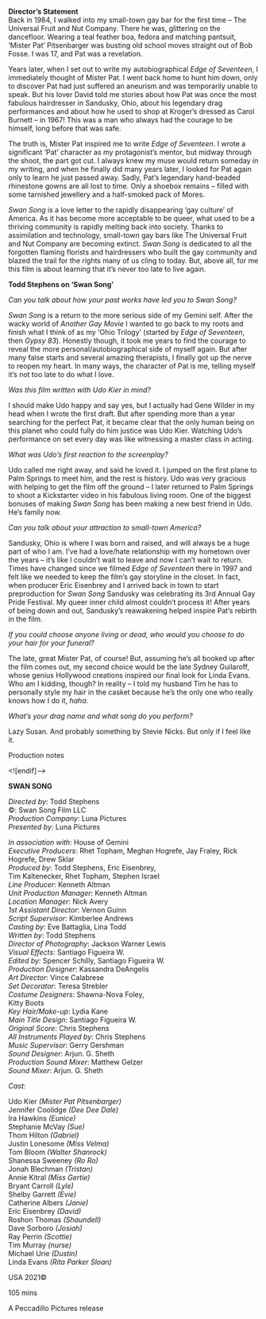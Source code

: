

**Director’s Statement**  
Back in 1984, I walked into my small-town gay bar for the first time –  The Universal Fruit and Nut Company. There he was, glittering on the dancefloor. Wearing a teal feather boa, fedora and matching pantsuit, ‘Mister Pat’ Pitsenbarger was busting old school moves straight out of Bob Fosse.  I was 17, and Pat was a revelation.

Years later, when I set out to write my autobiographical _Edge of Seventeen_, I immediately thought of Mister Pat. I went back home to hunt him down, only to discover Pat had just suffered an aneurism and was temporarily unable to speak. But his lover David told me stories about how Pat was once the most fabulous hairdresser in Sandusky, Ohio, about his legendary drag performances and about how he used to shop at Kroger’s dressed as Carol Burnett – in 1967! This was a man who always had the courage to be himself, long before that was safe.

The truth is, Mister Pat inspired me to write _Edge of Seventeen_. I wrote a significant ‘Pat’ character as my protagonist’s mentor, but midway through the shoot, the part got cut. I always knew my muse would return someday in my writing, and when he finally did many years later, I looked for Pat again only to learn he just passed away. Sadly, Pat’s legendary hand-beaded rhinestone gowns are all lost to time. Only a shoebox remains – filled with some tarnished jewellery and a half-smoked pack of Mores.

_Swan Song_ is a love letter to the rapidly disappearing ‘gay culture’ of America. As it has become more acceptable to be queer, what used to be a thriving community is rapidly melting back into society. Thanks to assimilation and technology, small-town gay bars like The Universal Fruit and Nut Company are becoming extinct. _Swan Song_ is dedicated to all the forgotten flaming florists and hairdressers who built the gay community and blazed the trail for the rights many of us cling to today. But, above all, for me this film is about learning that it’s never too late to live again.

**Todd Stephens on ‘Swan Song’**

_Can you talk about how your past works have led you to Swan Song?_

_Swan Song_ is a return to the more serious side of my Gemini self. After the wacky world of _Another Gay Movie_ I wanted to go back to my roots and finish what I think of as my ‘Ohio Trilogy’ (started by _Edge of Seventeen_, then _Gypsy 83_). Honestly though, it took me years to find the courage to reveal the more personal/autobiographical side of myself again. But after many false starts and several amazing therapists, I finally got up the nerve to reopen my heart.  In many ways, the character of Pat is me, telling myself it’s not too late to do what I love.

_Was this film written with Udo Kier in mind?_

I should make Udo happy and say yes, but I actually had Gene Wilder in my head when I wrote the first draft. But after spending more than a year searching for the perfect Pat, it became clear that the only human being on this planet who could fully do him justice was Udo Kier. Watching Udo’s performance on set every day was like witnessing a master class in acting.

_What was Udo’s first reaction to the screenplay?_

Udo called me right away, and said he loved it. I jumped on the first plane to Palm Springs to meet him, and the rest is history. Udo was very gracious with helping to get the film off the ground – I later returned to Palm Springs to shoot a Kickstarter video in his fabulous living room. One of the biggest bonuses of making _Swan Song_ has been making a new best friend in Udo. He’s family now.

_Can you talk about your attraction to small-town America?_

Sandusky, Ohio is where I was born and raised, and will always be a huge part of who I am. I’ve had a love/hate relationship with my hometown over the years – it’s like I couldn’t wait to leave and now I can’t wait to return. Times have changed since we filmed _Edge of Seventeen_ there in 1997 and felt like we needed to keep the film’s gay storyline in the closet. In fact, when producer Eric Eisenbrey and I arrived back in town to start preproduction for _Swan Song_ Sandusky was celebrating its 3rd  Annual Gay Pride Festival. My queer inner child almost couldn’t process it! After years of being down and out, Sandusky’s reawakening helped inspire Pat’s rebirth in the film.

_If you could choose anyone living or dead, who would you choose to do your hair for your funeral?_

The late, great Mister Pat, of course! But, assuming he’s all booked up after the film comes out, my second choice would be the late Sydney Guilaroff, whose genius Hollywood creations inspired our final look for Linda Evans.  Who am I kidding, though? In reality – I told my husband Tim he has to personally style my hair in the casket because he’s the only one who really knows how I do it, _haha_.

_What’s your drag name and what song do you perform?_

Lazy Susan. And probably something by Stevie Nicks. But only if I feel like it.

Production notes

<![endif]-->

**SWAN SONG**

_Directed by_: Todd Stephens  
©: Swan Song Film LLC  
_Production Company_: Luna Pictures  
_Presented by_: Luna Pictures

_In association with_: House of Gemini  
_Executive Producers_: Rhet Topham, Meghan Hogrefe, Jay Fraley, Rick Hogrefe, Drew Sklar  
_Produced by_: Todd Stephens, Eric Eisenbrey,  
Tim Kaltenecker, Rhet Topham, Stephen Israel  
_Line Producer_: Kenneth Altman  
_Unit Production Manager_: Kenneth Altman  
_Location Manager_: Nick Avery  
_1st Assistant Director_: Vernon Guinn  
_Script Supervisor_: Kimberlee Andrews  
_Casting by_: Eve Battaglia, Lina Todd  
_Written by_: Todd Stephens  
_Director of Photography_: Jackson Warner Lewis  
_Visual Effects_: Santiago Figueira W.  
_Edited by_: Spencer Schilly, Santiago Figueira W.  
_Production Designer_: Kassandra DeAngelis  
_Art Director_: Vince Calabrese  
_Set Decorator_: Teresa Strebler  
_Costume Designers_: Shawna-Nova Foley,  
Kitty Boots  
_Key Hair/Make-up_: Lydia Kane  
_Main Title Design_: Santiago Figueira W.  
_Original Score_: Chris Stephens  
_All Instruments Played by_: Chris Stephens  
_Music Supervisor_: Gerry Gershman  
_Sound Designer_: Arjun. G. Sheth  
_Production Sound Mixer_: Matthew Gelzer  
_Sound Mixer_: Arjun. G. Sheth

_Cast:_

Udo Kier _(Mister Pat Pitsenbarger)_  
Jennifer Coolidge _(Dee Dee Dale)_  
Ira Hawkins _(Eunice)_  
Stephanie McVay _(Sue)_  
Thom Hilton _(Gabriel)_  
Justin Lonesome _(Miss Velma)_  
Tom Bloom _(Walter Shanrock)_  
Shanessa Sweeney _(Ro Ro)_  
Jonah Blechman _(Tristan)_  
Annie Kitral _(Miss Gertie)_  
Bryant Carroll _(Lyle)_  
Shelby Garrett _(Evie)_  
Catherine Albers _(Janie)_  
Eric Eisenbrey _(David)_  
Roshon Thomas _(Shaundell)_  
Dave Sorboro _(Josiah)_  
Ray Perrin _(Scottie)_  
Tim Murray _(nurse)_  
Michael Urie _(Dustin)_  
Linda Evans _(Rita Parker Sloan)_

USA 2021©

105 mins

A Peccadillo Pictures release
<!--stackedit_data:
eyJoaXN0b3J5IjpbMTk1Njk5MTIyMF19
-->
